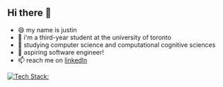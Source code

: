## Hi there 👋
- 😄 my name is justin
- 🔭 i'm a third-year student at the university of toronto
- 🌱 studying computer science and computational cognitive sciences
- 👯 aspiring software engineer!
- 📫 reach me on [linkedln](https://www.linkedin.com/in/justin-li-2ba675199/)

[![Tech Stack:](https://skillicons.dev/icons?i=py,pytorch,r,c,HTML,CSS,react,flask,js,vscode)](https://skillicons.dev)
<!--
**jempio/jempio** is a ✨ _special_ ✨ repository because its `README.md` (this file) appears on your GitHub profile.

Here are some ideas to get you started:

- 🔭 I’m currently working on ...
- 🌱 I’m currently learning ...
- 👯 I’m looking to collaborate on ...
- 🤔 I’m looking for help with ...
- 💬 Ask me about ...
- 📫 How to reach me: ...
- 😄 Pronouns: ...
- ⚡ Fun fact: ...
-->
